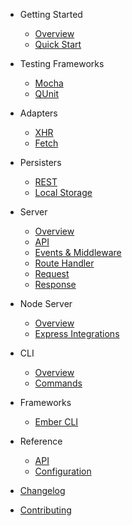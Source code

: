 - Getting Started
  - [Overview](README.md)
  - [Quick Start](quick-start.md)

- Testing Frameworks
  - [Mocha](testing-frameworks/mocha.md)
  - [QUnit](testing-frameworks/qunit.md)

- Adapters
  - [XHR](adapters/xhr.md)
  - [Fetch](adapters/fetch.md)

- Persisters
  - [REST](persisters/rest.md)
  - [Local Storage](persisters/local-storage.md)

- Server
  - [Overview](server/overview.md)
  - [API](server/api.md)
  - [Events & Middleware](server/events-and-middleware.md)
  - [Route Handler](server/route-handler.md)
  - [Request](server/request.md)
  - [Response](server/response.md)

- Node Server
  - [Overview](node-server/overview.md)
  - [Express Integrations](node-server/express-integrations.md)

- CLI
  - [Overview](cli/overview.md)
  - [Commands](cli/commands.md)

- Frameworks
  - [Ember CLI](frameworks/ember-cli.md)

- Reference
  - [API](api.md)
  - [Configuration](configuration.md)

- [Changelog](changelog.md)
- [Contributing](contributing.md)
